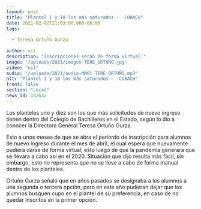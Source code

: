 ```yaml
---
layout: post
title: "Plantel 1 y 10 los más saturados -  COBACH"
date: 2021-02-02T21:03:00.000-06:00
tags:
  
  - Teresa Ortuño Gurza
  
author: nil
description: "Inscripciones serán de forma virtual."
image: "/uploads/2021/images-TERE_ORTUÑO.jpg"
video: "nil"
audio: "/uploads/2021/audio-MM01_TERE_ORTUÑO.mp3"
alt: "Plantel 1 y 10 los más saturados -  COBACH"
front: false
section: "Local"
news_id: 182632
---
```


Los planteles uno y diez son los que más solicitudes de nuevo ingreso tienen dentro del Colegio de Bachilleres en el Estado, según lo dio a conocer la Directora General Teresa Ortuño Gurza.

Esto a unos meses de que se abra el periordo de inscripción para alumnos de nuevo ingreso durante el mes de abril, el cual espera que nuevamente pudiera darse de forma virtual, esto luego de que la pandemia generara que se llevara a cabo así en el 2020. Situación que dijo resulta más fácil, sin embargo, esto no representa que no se lleve a cabo de forma manual dentro de los planteles.

Ortuño Gurza señaló que en años pasados se designaba a los alumnos a una segunda o tercera opción, pero en este año pudieran dejar que los alumnos busquen cupo en el plantel de su preferencia, en caso de no quedar inscritos en la primer opción.